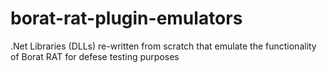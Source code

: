 # borat-rat-plugin-emulators
.Net Libraries (DLLs) re-written from scratch that emulate the functionality of Borat RAT for defese testing purposes
